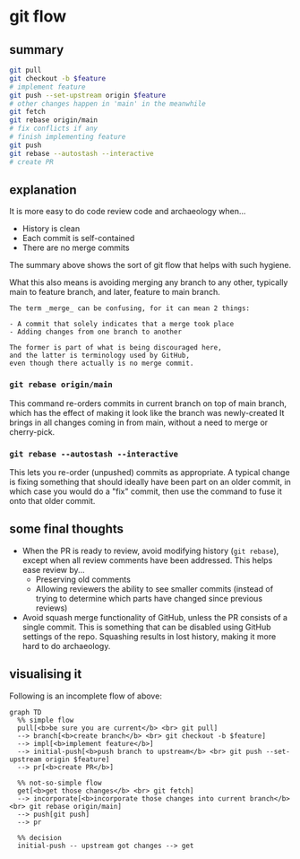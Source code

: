 # git flow

<!-- toc -->

## summary

```sh
git pull
git checkout -b $feature
# implement feature
git push --set-upstream origin $feature
# other changes happen in 'main' in the meanwhile
git fetch
git rebase origin/main
# fix conflicts if any
# finish implementing feature
git push
git rebase --autostash --interactive
# create PR
```

## explanation

It is more easy to do code review code and archaeology when...
- History is clean
- Each commit is self-contained
- There are no merge commits

The summary above shows the sort of git flow that helps with such hygiene.

What this also means is avoiding merging any branch to any other,
typically main to feature branch, and later, feature to main branch.

```admonish info
The term _merge_ can be confusing, for it can mean 2 things:

- A commit that solely indicates that a merge took place
- Adding changes from one branch to another

The former is part of what is being discouraged here,
and the latter is terminology used by GitHub,
even though there actually is no merge commit.
```

### `git rebase origin/main`

This command re-orders commits in current branch on top of main branch,
which has the effect of making it look like the branch was newly-created
It brings in all changes coming in from main,
without a need to merge or cherry-pick.

### `git rebase --autostash --interactive`

This lets you re-order (unpushed) commits as appropriate.
A typical change is fixing something that should ideally have been part on an older commit,
in which case you would do a "fix" commit,
then use the command to fuse it onto that older commit.

## some final thoughts

- When the PR is ready to review,
  avoid modifying history (`git rebase`),
  except when all review comments have been addressed.
  This helps ease review by...
  - Preserving old comments
  - Allowing reviewers the ability to see smaller commits
   (instead of trying to determine which parts have changed since previous reviews)
- Avoid squash merge functionality of GitHub,
  unless the PR consists of a single commit.
  This is something that can be disabled using GitHub settings of the repo.
  Squashing results in lost history,
  making it more hard to do archaeology.

## visualising it

Following is an incomplete flow of above:

```mermaid
graph TD
  %% simple flow
  pull[<b>be sure you are current</b> <br> git pull]
  --> branch[<b>create branch</b> <br> git checkout -b $feature]
  --> impl[<b>implement feature</b>]
  --> initial-push[<b>push branch to upstream</b> <br> git push --set-upstream origin $feature]
  --> pr[<b>create PR</b>]

  %% not-so-simple flow
  get[<b>get those changes</b> <br> git fetch]
  --> incorporate[<b>incorporate those changes into current branch</b> <br> git rebase origin/main]
  --> push[git push]
  --> pr

  %% decision
  initial-push -- upstream got changes --> get
```
